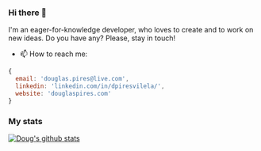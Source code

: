 ### Hi there 👋

I'm an eager-for-knowledge developer, who loves to create and to work on new ideas. Do you have any? Please, stay in touch!

- 📫 How to reach me:
```javascript
{
  email: 'douglas.pires@live.com',
  linkedin: 'linkedin.com/in/dpiresvilela/',
  website: 'douglaspires.com'
}
```

### My stats

[![Doug's github stats](https://github-readme-stats.vercel.app/api?username=douglas-pires&show_icons=true&theme=radical&count_private=true)](https://github.com/douglas-pires)
